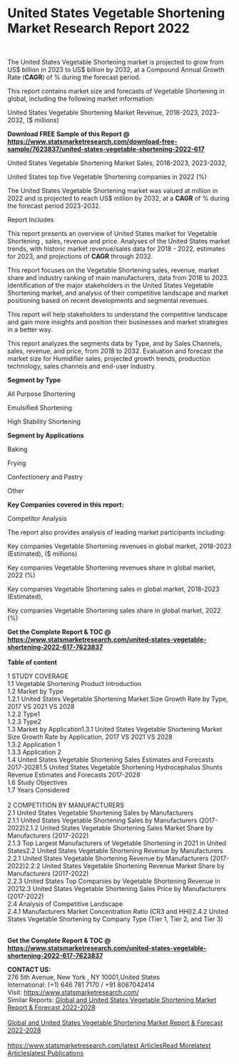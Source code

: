 <h1>United States Vegetable Shortening Market Research Report 2022</h1><br/><p>The United States Vegetable Shortening market is projected to grow from US$ billion in 2023 to US$ billion by 2032, at a Compound Annual Growth Rate (<strong>CAGR</strong>) of % during the forecast period.</p><p>This report contains market size and forecasts of Vegetable Shortening in global, including the following market information:</p><p>United States Vegetable Shortening Market Revenue, 2018-2023, 2023-2032, ($ millions)</p><p><strong>Download FREE Sample of this Report @ <a href="https://www.statsmarketresearch.com/download-free-sample/7623837/united-states-vegetable-shortening-2022-617">https://www.statsmarketresearch.com/download-free-sample/7623837/united-states-vegetable-shortening-2022-617</a></strong></p><p>United States Vegetable Shortening Market Sales, 2018-2023, 2023-2032,</p><p>United States top five Vegetable Shortening companies in 2022 (%)</p><p>The United States Vegetable Shortening market was valued at million in 2022 and is projected to reach US$ million by 2032, at a <strong>CAGR</strong> of % during the forecast period 2023-2032.</p><p>Report Includes</p><p>This report presents an overview of United States market for Vegetable Shortening , sales, revenue and price. Analyses of the United States market trends, with historic market revenue/sales data for 2018 - 2022, estimates for 2023, and projections of <strong>CAGR</strong> through 2032.</p><p>This report focuses on the Vegetable Shortening sales, revenue, market share and industry ranking of main manufacturers, data from 2018 to 2023. Identification of the major stakeholders in the United States Vegetable Shortening market, and analysis of their competitive landscape and market positioning based on recent developments and segmental revenues.</p><p>This report will help stakeholders to understand the competitive landscape and gain more insights and position their businesses and market strategies in a better way.</p><p>This report analyzes the segments data by Type, and by Sales Channels, sales, revenue, and price, from 2018 to 2032. Evaluation and forecast the market size for Humidifier sales, projected growth trends, production technology, sales channels and end-user industry.</p><p><strong>Segment by Type</strong></p><p>All Purpose Shortening</p><p>Emulsified Shortening</p><p>High Stability Shortening</p><p><strong> Segment <strong><strong>by Applications</strong></strong></strong></p><p>Baking</p><p>Frying</p><p>Confectionery and Pastry</p><p>Other</p><p><strong>Key Companies covered in this report:</strong></p><p>Competitor Analysis</p><p>The report also provides analysis of leading market participants including:</p><p>Key companies Vegetable Shortening revenues in global market, 2018-2023 (Estimated), ($ millions)</p><p>Key companies Vegetable Shortening revenues share in global market, 2022 (%)</p><p>Key companies Vegetable Shortening sales in global market, 2018-2023 (Estimated),</p><p>Key companies Vegetable Shortening sales share in global market, 2022 (%)</p><div><b>Get the Complete Report & TOC @ <a href="https://www.statsmarketresearch.com/united-states-vegetable-shortening-2022-617-7623837">https://www.statsmarketresearch.com/united-states-vegetable-shortening-2022-617-7623837</a></b></div><br><b>Table of content</b><p>1 STUDY COVERAGE<br />1.1 Vegetable Shortening Product Introduction<br />1.2 Market by Type<br />1.2.1 United States Vegetable Shortening Market Size Growth Rate by Type, 2017 VS 2021 VS 2028<br />1.2.2 Type1<br />1.2.3 Type2<br />1.3 Market by Application1.3.1 United States Vegetable Shortening Market Size Growth Rate by Application, 2017 VS 2021 VS 2028<br />1.3.2 Application 1<br />1.3.3 Application 2<br />1.4 United States Vegetable Shortening Sales Estimates and Forecasts 2017-20281.5 United States Vegetable Shortening Hydrocephalus Shunts Revenue Estimates and Forecasts 2017-2028<br />1.6 Study Objectives<br />1.7 Years Considered<br /><br />2 COMPETITION BY MANUFACTURERS<br />2.1 United States Vegetable Shortening Sales by Manufacturers<br />2.1.1 United States Vegetable Shortening Sales by Manufacturers (2017-2022)2.1.2 United States Vegetable Shortening Sales Market Share by Manufacturers (2017-2022)<br />2.1.3 Top Largest Manufacturers of Vegetable Shortening in 2021 in United States2.2 United States Vegetable Shortening Revenue by Manufacturers<br />2.2.1 United States Vegetable Shortening Revenue by Manufacturers (2017-2022)2.2.2 United States Vegetable Shortening Revenue Market Share by Manufacturers (2017-2022)<br />2.2.3 United States Top Companies by Vegetable Shortening Revenue in 20212.3 United States Vegetable Shortening Sales Price by Manufacturers (2017-2022)<br />2.4 Analysis of Competitive Landscape<br />2.4.1 Manufacturers Market Concentration Ratio (CR3 and HHI)2.4.2 United States Vegetable Shortening by Company Type (Tier 1, Tier 2, and Tier 3)<br /><br><div><b>Get the Complete Report & TOC @ <a href="https://www.statsmarketresearch.com/united-states-vegetable-shortening-2022-617-7623837">https://www.statsmarketresearch.com/united-states-vegetable-shortening-2022-617-7623837</a></b></div></p> <b>CONTACT US:</b><br>276 5th Avenue, New York , NY 10001,United States<br>International: (+1) 646 781 7170 / +91 8087042414<br>Visit: <a href="https://www.statsmarketresearch.com/">https://www.statsmarketresearch.com/</a><br>Similar Reports: <a href="https://www.statsmarketresearch.com/united-states-vegetable-shortening-2022-617-7623837">Global and United States Vegetable Shortening Market Report & Forecast 2022-2028</a><br/><br/><a href="https://www.statsmarketresearch.com/united-states-vegetable-shortening-2022-617-7623837">Global and United States Vegetable Shortening Market Report & Forecast 2022-2028</a><br/><br/><a href="https://gyeongbokgung.com">https://www.statsmarketresearch.com/</a><a href="https://hallyeomaritime.com">latest Articles</a><a href="https://jingwansa.com">Read More</a><a href=https://nguoiviet.jp/">latest Articles</a><a href="https://www.intelmarketresearch.com/">latest Publications</a>